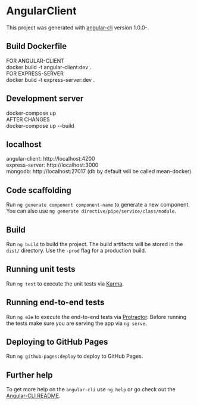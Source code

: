 # AngularClient

This project was generated with [angular-cli](https://github.com/angular/angular-cli) version 1.0.0-.

## Build Dockerfile
FOR ANGULAR-CLIENT <br>
docker build -t angular-client:dev . <br>
FOR EXPRESS-SERVER <br>
docker build -t express-server:dev . <br>


## Development server
docker-compose up <br>
AFTER CHANGES <br>
docker-compose up --build<br>

## localhost
angular-client: http://localhost:4200 <br>
express-server: http://localhost:3000<br>
mongodb: http://localhost:27017 (db by default will be called mean-docker)

## Code scaffolding

Run `ng generate component component-name` to generate a new component. You can also use `ng generate directive/pipe/service/class/module`.

## Build

Run `ng build` to build the project. The build artifacts will be stored in the `dist/` directory. Use the `-prod` flag for a production build.

## Running unit tests

Run `ng test` to execute the unit tests via [Karma](https://karma-runner.github.io).

## Running end-to-end tests

Run `ng e2e` to execute the end-to-end tests via [Protractor](http://www.protractortest.org/).
Before running the tests make sure you are serving the app via `ng serve`.

## Deploying to GitHub Pages

Run `ng github-pages:deploy` to deploy to GitHub Pages.

## Further help

To get more help on the `angular-cli` use `ng help` or go check out the [Angular-CLI README](https://github.com/angular/angular-cli/blob/master/README.md).
